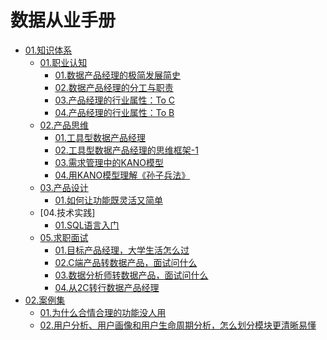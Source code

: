 # 数据从业手册

- [01.知识体系]()
  - [01.职业认知]()
    - [01.数据产品经理的极简发展简史](src/01/01/01.数据产品经理的极简发展简史.md)
    - [02.数据产品经理的分工与职责](src/01/01/02.数据产品经理的分工与职责.md)
    - [03.产品经理的行业属性：To C](src/01/01/03.产品经理的行业属性：To_C.md)
    - [04.产品经理的行业属性：To B](src/01/01/04.产品经理的行业属性：To_B.md)
  - [02.产品思维]()
    - [01.工具型数据产品经理](src/01/02/01.工具型数据产品经理.md)
    - [02.工具型数据产品经理的思维框架-1](src/01/02/02.工具型数据产品经理的思维框架-1.md)
    - [03.需求管理中的KANO模型](src/01/02/03.需求管理中的KANO模型.md)
    - [04.用KANO模型理解《孙子兵法》](src/01/02/04.用KANO模型理解《孙子兵法》.md)
  - [03.产品设计]()
    - [01.如何让功能既灵活又简单](src/01/03/01.如何让功能既灵活又简单.md)
  - [04.技术实践]
    - [01.SQL语言入门](src/01/04/01.SQL语言入门.md)
  - [05.求职面试]()
    - [01.目标产品经理，大学生活怎么过](src/01/05/01.目标产品经理，大学生活怎么过.md)
    - [02.C端产品转数据产品，面试问什么](src/01/05/02.C端产品转数据产品，面试问什么.md)
    - [03.数据分析师转数据产品，面试问什么](src/01/05/03.数据分析师转数据产品，面试问什么.md)
    - [04.从2C转行数据产品经理](src/01/04/05.从2C转行数据产品经理.md)
- [02.案例集]()
  - [01.为什么合情合理的功能没人用](src/02/01.为什么合情合理的功能没人用.md)
  - [02.用户分析、用户画像和用户生命周期分析，怎么划分模块更清晰易懂](src/02/02.用户分析、用户画像和用户生命周期分析，怎么划分模块更清晰易懂.md)
